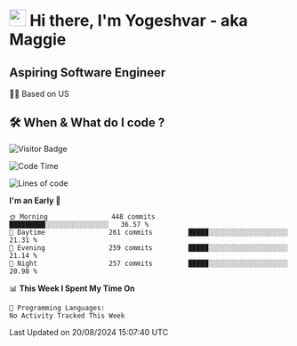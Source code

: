 <h1><img src="https://emojis.slackmojis.com/emojis/images/1531849430/4246/blob-sunglasses.gif?1531849430" width="30"/> Hi there, I'm Yogeshvar - aka Maggie</h1>

## Aspiring Software Engineer
🏂🏻  Based on US 

## 🛠 When & What do I code ?  

![Visitor Badge](https://visitor-badge.feriirawann.repl.co?username=yogeshvar&repo=yogeshvar&label=Visitors&style=plastic&color=%23457BFF&contentType=svg)

<!--START_SECTION:waka-->
![Code Time](http://img.shields.io/badge/Code%20Time-2%2C919%20hrs%2051%20mins-blue)

![Lines of code](https://img.shields.io/badge/From%20Hello%20World%20I%27ve%20Written-4.1%20million%20lines%20of%20code-blue)

**I'm an Early 🐤** 

```text
🌞 Morning                448 commits         █████████░░░░░░░░░░░░░░░░   36.57 % 
🌆 Daytime                261 commits         █████░░░░░░░░░░░░░░░░░░░░   21.31 % 
🌃 Evening                259 commits         █████░░░░░░░░░░░░░░░░░░░░   21.14 % 
🌙 Night                  257 commits         █████░░░░░░░░░░░░░░░░░░░░   20.98 % 
```


📊 **This Week I Spent My Time On** 

```text
💬 Programming Languages: 
No Activity Tracked This Week
```


 Last Updated on 20/08/2024 15:07:40 UTC
<!--END_SECTION:waka-->
